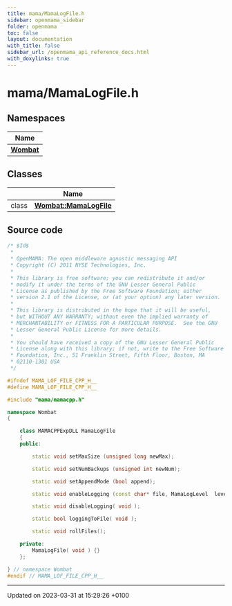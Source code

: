 ```yaml
---
title: mama/MamaLogFile.h
sidebar: openmama_sidebar
folder: openmama
toc: false
layout: documentation
with_title: false
sidebar_url: /openmama_api_reference_docs.html
with_doxylinks: true
---
```


# mama/MamaLogFile.h



## Namespaces

| Name           |
| -------------- |
| **[Wombat](namespaceWombat.html)**  |

## Classes

|                | Name           |
| -------------- | -------------- |
| class | **[Wombat::MamaLogFile](classWombat_1_1MamaLogFile.html)**  |




## Source code

```cpp
/* $Id$
 *
 * OpenMAMA: The open middleware agnostic messaging API
 * Copyright (C) 2011 NYSE Technologies, Inc.
 *
 * This library is free software; you can redistribute it and/or
 * modify it under the terms of the GNU Lesser General Public
 * License as published by the Free Software Foundation; either
 * version 2.1 of the License, or (at your option) any later version.
 *
 * This library is distributed in the hope that it will be useful,
 * but WITHOUT ANY WARRANTY; without even the implied warranty of
 * MERCHANTABILITY or FITNESS FOR A PARTICULAR PURPOSE.  See the GNU
 * Lesser General Public License for more details.
 *
 * You should have received a copy of the GNU Lesser General Public
 * License along with this library; if not, write to the Free Software
 * Foundation, Inc., 51 Franklin Street, Fifth Floor, Boston, MA
 * 02110-1301 USA
 */

#ifndef MAMA_LOF_FILE_CPP_H__
#define MAMA_LOF_FILE_CPP_H__

#include "mama/mamacpp.h"

namespace Wombat
{

    class MAMACPPExpDLL MamaLogFile
    {
    public:

        static void setMaxSize (unsigned long newMax);

        static void setNumBackups (unsigned int newNum);

        static void setAppendMode (bool append);

        static void enableLogging (const char* file, MamaLogLevel  level);

        static void disableLogging( void );

        static bool loggingToFile( void );

        static void rollFiles();

    private:
        MamaLogFile( void ) {}
    };

} // namespace Wombat
#endif // MAMA_LOF_FILE_CPP_H__
```


-------------------------------

Updated on 2023-03-31 at 15:29:26 +0100
